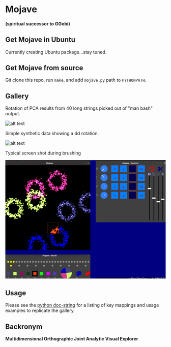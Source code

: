 # Mojave
#### (spiritual successor to GGobi) 

## Get Mojave in Ubuntu

Currently creating Ubuntu package...stay tuned.

## Get Mojave from source

Git clone this repo, run `make`, and add `mojave.py` path to `PYTHONPATH`.

## Gallery
Rotation of PCA results from 40 long strings picked out of "man bash" output. 

![alt text](https://github.com/kjplaye/mojave/blob/main/example_bash.gif?raw=true)

Simple synthetic data showing a 4d rotation.

![alt text](https://github.com/kjplaye/mojave/blob/main/example_toy.gif?raw=true)

Typical screen shot during brushing

![alt text](https://github.com/kjplaye/mojave/blob/main/example_mojave.png?raw=true)

## Usage
Please see the [python doc-string](https://github.com/kjplaye/mojave/blob/main/mojave.py#L21) for a listing of key mappings and usage examples to replicate the gallery.

## Backronym

__Multidimensional 
Orthographic 
Joint 
Analytic
Visual 
Explorer__
